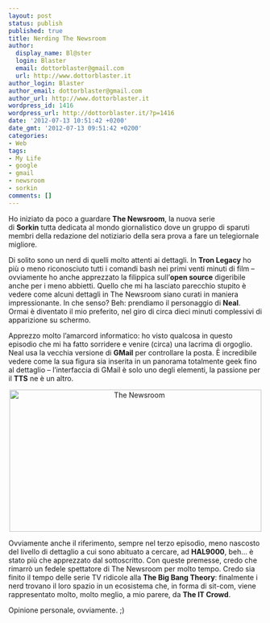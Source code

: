 ```yaml
---
layout: post
status: publish
published: true
title: Nerding The Newsroom
author:
  display_name: Bl@ster
  login: Blaster
  email: dottorblaster@gmail.com
  url: http://www.dottorblaster.it
author_login: Blaster
author_email: dottorblaster@gmail.com
author_url: http://www.dottorblaster.it
wordpress_id: 1416
wordpress_url: http://dottorblaster.it/?p=1416
date: '2012-07-13 10:51:42 +0200'
date_gmt: '2012-07-13 09:51:42 +0200'
categories:
- Web
tags:
- My Life
- google
- gmail
- newsroom
- sorkin
comments: []
---
```

<p>Ho iniziato da poco a guardare <strong>The Newsroom</strong>, la nuova serie di <strong>Sorkin</strong> tutta dedicata al mondo giornalistico dove un gruppo di sparuti membri della redazione del notiziario della sera prova a fare un telegiornale migliore.</p>
<p>Di solito sono un nerd di quelli molto attenti ai dettagli. In <strong>Tron Legacy</strong> ho più o meno riconosciuto tutti i comandi bash nei primi venti minuti di film – ovviamente ho anche apprezzato la filippica sull’<strong>open source</strong> digeribile anche per i meno abbietti. Quello che mi ha lasciato parecchio stupito è vedere come alcuni dettagli in The Newsroom siano curati in maniera impressionante. In che senso? Beh: prendiamo il personaggio di <strong>Neal</strong>. Ormai è diventato il mio preferito, nel giro di circa dieci minuti complessivi di apparizione su schermo.</p>
<p>Apprezzo molto l’amarcord informatico: ho visto qualcosa in questo episodio che mi ha fatto sorridere e venire (circa) una lacrima di orgoglio. Neal usa la vecchia versione di <strong>GMail</strong> per controllare la posta. È incredibile vedere come la sua figura sia inserita in un panorama totalmente geek fino al dettaglio – l’interfaccia di GMail è solo uno degli elementi, la passione per il <strong>TTS</strong> ne è un altro.</p>
<p style="text-align: center;"><img class="aligncenter" title="The Newsroom" src="http://i49.tinypic.com/1z4z502.png" alt="The Newsroom" width="500" height="282" /></p>
<p>Ovviamente anche il riferimento, sempre nel terzo episodio, meno nascosto del livello di dettaglio a cui sono abituato a cercare, ad <strong>HAL9000</strong>, beh… è stato più che apprezzato dal sottoscritto. Con queste premesse, credo che rimarrò un fedele spettatore di The Newsroom per molto tempo. Credo sia finito il tempo delle serie TV ridicole alla <strong>The Big Bang Theory</strong>: finalmente i nerd trovano il loro spazio in un ecosistema che, in forma di sit-com, viene rappresentato molto, molto meglio, a mio parere, da <strong>The IT Crowd</strong>.</p>
<p>Opinione personale, ovviamente. ;)</p>
